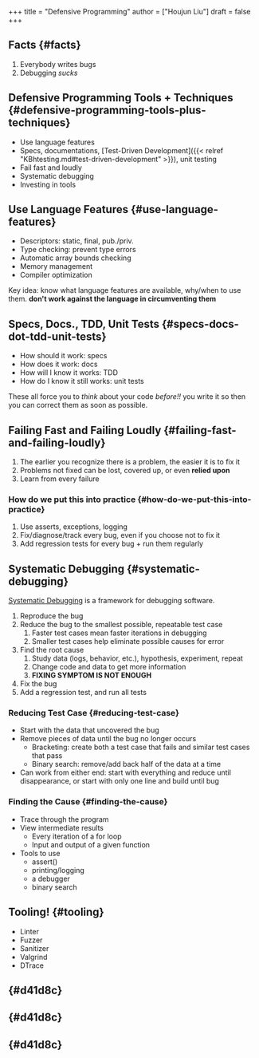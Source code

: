 +++
title = "Defensive Programming"
author = ["Houjun Liu"]
draft = false
+++

## Facts {#facts}

1.  Everybody writes bugs
2.  Debugging _sucks_


## Defensive Programming Tools + Techniques {#defensive-programming-tools-plus-techniques}

-   Use language features
-   Specs, documentations, [Test-Driven Development]({{< relref "KBhtesting.md#test-driven-development" >}}), unit testing
-   Fail fast and loudly
-   Systematic debugging
-   Investing in tools


## Use Language Features {#use-language-features}

-   Descriptors: static, final, pub./priv.
-   Type checking: prevent type errors
-   Automatic array bounds checking
-   Memory management
-   Compiler optimization

Key idea: know what language features are available, why/when to use them. **don't work against the language in circumventing them**


## Specs, Docs., TDD, Unit Tests {#specs-docs-dot-tdd-unit-tests}

-   How should it work: specs
-   How does it work: docs
-   How will I know it works: TDD
-   How do I know it still works: unit tests

These all force you to _think_ about your code _before!!_ you write it so then you can correct them as soon as possible.


## Failing Fast and Failing Loudly {#failing-fast-and-failing-loudly}

1.  The earlier you recognize there is a problem, the easier it is to fix it
2.  Problems not fixed can be lost, covered up, or even **relied upon**
3.  Learn from every failure


### How do we put this into practice {#how-do-we-put-this-into-practice}

1.  Use asserts, exceptions, logging
2.  Fix/diagnose/track every bug, even if you choose not to fix it
3.  Add regression tests for every bug + run them regularly


## Systematic Debugging {#systematic-debugging}

[Systematic Debugging](#systematic-debugging) is a framework for debugging software.

1.  Reproduce the bug
2.  Reduce the bug to the smallest possible, repeatable test case
    1.  Faster test cases mean faster iterations in debugging
    2.  Smaller test cases help eliminate possible causes for error
3.  Find the root cause
    1.  Study data (logs, behavior, etc.), hypothesis, experiment, repeat
    2.  Change code and data to get more information
    3.  **FIXING SYMPTOM IS NOT ENOUGH**
4.  Fix the bug
5.  Add a regression test, and run all tests


### Reducing Test Case {#reducing-test-case}

-   Start with the data that uncovered the bug
-   Remove pieces of data until the bug no longer occurs
    -   Bracketing: create both a test case that fails and similar test cases that pass
    -   Binary search: remove/add back half of the data at a time
-   Can work from either end: start with everything and reduce until disappearance, or start with only one line and build until bug


### Finding the Cause {#finding-the-cause}

-   Trace through the program
-   View intermediate results
    -   Every iteration of a for loop
    -   Input and output of a given function
-   Tools to use
    -   assert()
    -   printing/logging
    -   a debugger
    -   binary search


## Tooling! {#tooling}

-   Linter
-   Fuzzer
-   Sanitizer
-   Valgrind
-   DTrace


##  {#d41d8c}


##  {#d41d8c}


##  {#d41d8c}